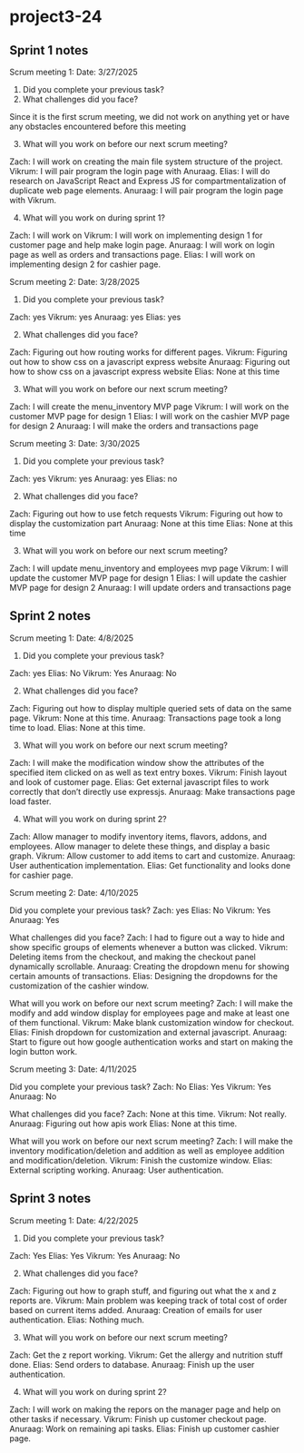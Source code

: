 # project3-24
## Sprint 1 notes
Scrum meeting 1:
Date: 3/27/2025
1.	Did you complete your previous task?
2.	What challenges did you face?

Since it is the first scrum meeting, we did not work on anything yet or have any obstacles encountered before this meeting

3.	What will you work on before our next scrum meeting?

Zach: I will work on creating the main file system structure of the project.
Vikrum: I will pair program the login page with Anuraag.
Elias: I will do research on JavaScript React and Express JS for compartmentalization of duplicate web page elements.
Anuraag: I will pair program the login page with Vikrum.

4.	What will you work on during sprint 1?

Zach: I will work on
Vikrum: I will work on implementing design 1 for customer page and help make login page.
Anuraag: I will work on login page as well as orders and transactions page.
Elias: I will work on implementing design 2 for cashier page.

Scrum meeting 2:
Date: 3/28/2025
1.	Did you complete your previous task?

Zach: yes
Vikrum: yes
Anuraag: yes
Elias: yes

2.	What challenges did you face?

Zach: Figuring out how routing works for different pages.
Vikrum: Figuring out how to show css on a javascript express website
Anuraag: Figuring out how to show css on a javascript express website
Elias: None at this time

3.	What will you work on before our next scrum meeting?

Zach: I will create the menu_inventory MVP page
Vikrum: I will work on the customer MVP page for design 1
Elias: I will work on the cashier MVP page for design 2
Anuraag: I will make the orders and transactions page

Scrum meeting 3:
Date: 3/30/2025
1.	Did you complete your previous task?

Zach: yes
Vikrum: yes
Anuraag: yes
Elias: no

2.	What challenges did you face?

Zach: Figuring out how to use fetch requests
Vikrum: Figuring out how to display the customization part
Anuraag: None at this time
Elias: None at this time

3.	What will you work on before our next scrum meeting?

Zach: I will update menu_inventory and employees mvp page
Vikrum: I will update the customer MVP page for design 1
Elias: I will update the cashier MVP page for design 2
Anuraag: I will update orders and transactions page

## Sprint 2 notes
Scrum meeting 1:
Date: 4/8/2025

1.	Did you complete your previous task?

Zach: yes
Elias: No
Vikrum: Yes
Anuraag: No

2.	What challenges did you face?

Zach: Figuring out how to display multiple queried sets of data on the same page.
Vikrum: None at this time.
Anuraag: Transactions page took a long time to load.
Elias: None at this time.

3.	What will you work on before our next scrum meeting?

Zach: I will make the modification window show the attributes of the specified item clicked on as well as text entry boxes.
Vikrum: Finish layout and look of customer page. 
Elias: Get external javascript files to work correctly that don’t directly use expressjs.
Anuraag: Make transactions page load faster.

4.	What will you work on during sprint 2?

Zach: Allow manager to modify inventory items, flavors, addons, and employees. Allow manager to delete these things, and display a basic graph.
Vikrum: Allow customer to add items to cart and customize.
Anuraag: User authentication implementation.
Elias: Get functionality and looks done for cashier page.

Scrum meeting 2:
Date: 4/10/2025

Did you complete your previous task?
Zach: yes
Elias: No
Vikrum: Yes
Anuraag: Yes

What challenges did you face?
Zach: I had to figure out a way to hide and show specific groups of elements whenever a button was clicked.
Vikrum: Deleting items from the checkout, and making the checkout panel dynamically scrollable.
Anuraag: Creating the dropdown menu for showing certain amounts of transactions.
Elias: Designing the dropdowns for the customization of the cashier window.

What will you work on before our next scrum meeting?
Zach: I will make the modify and add window display for employees page and make at least one of them functional.
Vikrum: Make blank customization window for checkout.
Elias: Finish dropdown for customization and external javascript.
Anuraag: Start to figure out how google authentication works and start on making the login button work.

Scrum meeting 3:
Date: 4/11/2025

Did you complete your previous task?
Zach: No
Elias: Yes
Vikrum: Yes
Anuraag: No

What challenges did you face?
Zach: None at this time.
Vikrum: Not really.
Anuraag: Figuring out how apis work
Elias: None at this time.

What will you work on before our next scrum meeting?
Zach: I will make the inventory modification/deletion and addition as well as employee addition and modification/deletion.
Vikrum: Finish the customize window.
Elias: External scripting working.
Anuraag: User authentication.

## Sprint 3 notes
Scrum meeting 1:
Date: 4/22/2025

1.	Did you complete your previous task?

Zach: Yes
Elias: Yes
Vikrum: Yes
Anuraag: No

2.	What challenges did you face?

Zach: Figuring out how to graph stuff, and figuring out what the x and z reports are.
Vikrum: Main problem was keeping track of total cost of order based on current items added.
Anuraag: Creation of emails for user authentication.
Elias: Nothing much.

3.	What will you work on before our next scrum meeting?

Zach: Get the z report working.
Vikrum: Get the allergy and nutrition stuff done.
Elias: Send orders to database.
Anuraag: Finish up the user authentication.

4.	What will you work on during sprint 2?

Zach: I will work on making the repors on the manager page and help on other tasks if necessary.
Vikrum: Finish up customer checkout page.
Anuraag: Work on remaining api tasks.
Elias: Finish up customer cashier page.